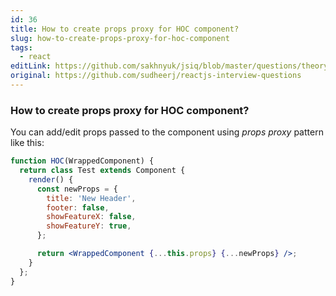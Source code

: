 ```yaml
---
id: 36
title: How to create props proxy for HOC component?
slug: how-to-create-props-proxy-for-hoc-component
tags:
  - react
editLink: https://github.com/sakhnyuk/jsiq/blob/master/questions/theory/react/36.md
original: https://github.com/sudheerj/reactjs-interview-questions
---
```


### How to create props proxy for HOC component?

You can add/edit props passed to the component using _props proxy_ pattern like this:

```jsx
function HOC(WrappedComponent) {
  return class Test extends Component {
    render() {
      const newProps = {
        title: 'New Header',
        footer: false,
        showFeatureX: false,
        showFeatureY: true,
      };

      return <WrappedComponent {...this.props} {...newProps} />;
    }
  };
}
```